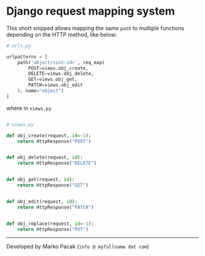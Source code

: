 # Django request mapping system

This short snipped allows mapping the same `path` to multiple functions depending on the HTTP method, like below:

```python
# urls.py

urlpatterns = [
    path('object/<int:id>', req_map(
        POST=views.obj_create,
        DELETE=views.obj_delete,
        GET=views.obj_get,
        PATCH=views.obj_edit
    ), name="object")
]

```

where in `views.py`

```python

# views.py

def obj_create(request, id=-1):
    return HttpResponse("POST")


def obj_delete(request, id):
    return HttpResponse("DELETE")


def obj_get(request, id):
    return HttpResponse("GET")


def obj_edit(request, id):
    return HttpResponse("PATCH")


def obj_replace(request, id=-1):
    return HttpResponse("PUT")

```

----

Developed by Marko Pacak (`info @ myfullname dot com`)
